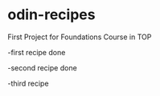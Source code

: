 # odin-recipes
First Project for Foundations Course in TOP

<p>-first recipe done</p>
<p>-second recipe done</p>
<p>-third recipe</p>